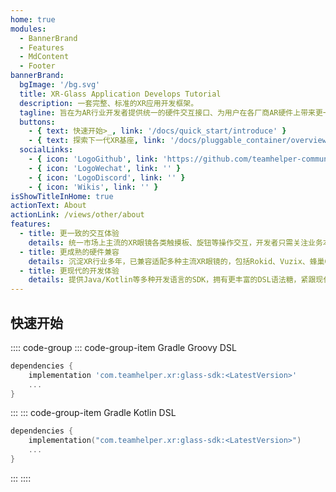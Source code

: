 ```yaml
---
home: true
modules:
  - BannerBrand
  - Features
  - MdContent
  - Footer
bannerBrand:
  bgImage: '/bg.svg'
  title: XR-Glass Application Develops Tutorial
  description: 一套完整、标准的XR应用开发框架。
  tagline: 旨在为AR行业开发者提供统一的硬件交互接口、为用户在各厂商AR硬件上带来更一致使用体验、加速AR设备厂商构建更丰富的场景生态。框架底层拥有音视频远程协助、SOP、PNS、AI终端推理等核心服务，高效赋能三方开发者进行多场景下AR + AI应用的快速开发。
  buttons:
    - { text: 快速开始>_, link: '/docs/quick_start/introduce' }
    - { text: 探索下一代XR基座, link: '/docs/pluggable_container/overview_pluggable_container', type: 'plain' }
  socialLinks:
    - { icon: 'LogoGithub', link: 'https://github.com/teamhelper-community/glass-develops-docs' }
    - { icon: 'LogoWechat', link: '' }
    - { icon: 'LogoDiscord', link: '' }
    - { icon: 'Wikis', link: '' }
isShowTitleInHome: true
actionText: About
actionLink: /views/other/about
features:
  - title: 更一致的交互体验
    details: 统一市场上主流的XR眼镜各类触摸板、旋钮等操作交互，开发者只需关注业务本身，无需关注眼镜硬件底层人机交互。
  - title: 更成熟的硬件兼容
    details: 沉淀XR行业多年，已兼容适配多种主流XR眼镜的，包括Rokid、Vuzix、蜂巢Glass、Argooz、拜特尔等，后续将适配更多硬件。
  - title: 更现代的开发体验
    details: 提供Java/Kotlin等多种开发语言的SDK，拥有更丰富的DSL语法糖，紧跟现代Android应用开发趋势，提升开发者开发效率。
---
```


## 快速开始

:::: code-group
::: code-group-item Gradle Groovy DSL

```gradle
dependencies {
    implementation 'com.teamhelper.xr:glass-sdk:<LatestVersion>'
    ...
}
```

:::
::: code-group-item Gradle Kotlin DSL

```kotlin
dependencies {
    implementation("com.teamhelper.xr:glass-sdk:<LatestVersion>")
    ...
}
```

:::
::::
